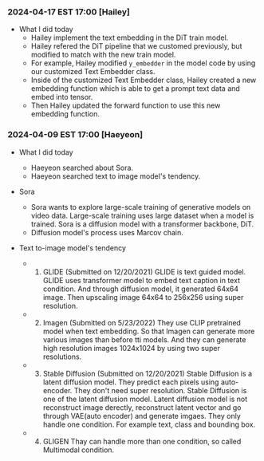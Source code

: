 ### 2024-04-17 EST 17:00 [Hailey] 
- What I did today
  * Hailey implement the text embedding in the DiT train model.
  * Hailey refered the DiT pipeline that we customed previously, but modified to match with the new train model.
  * For example, Hailey modified ```y_embedder``` in the model code by using our customized Text Embedder class. 
  * Inside of the customized Text Embedder class, Hailey created a new embedding function which is able to get a prompt text data and embed into tensor. 
  * Then Hailey updated the forward function to use this new embedding function. 


### 2024-04-09 EST 17:00 [Haeyeon]
- What I did today
    * Haeyeon searched about Sora. 
    * Haeyeon searched text to image model's tendency.

- Sora
    * Sora wants to explore large-scale training of generative models on video data. Large-scale training uses large dataset when a model is trained. Sora is a diffusion model with a transformer backbone, DiT. 
    * Diffusion model's process uses Marcov chain.  

- Text to-image model's tendency
    *  1) GLIDE (Submitted on 12/20/2021)
    GLIDE is text guided model. GLIDE uses transformer model to embed text caption in text condition. And through diffusion model, it generated 64x64 image. Then upscaling image 64x64 to 256x256 using super resolution. 

    *  2) Imagen (Submitted on 5/23/2022)
    They use CLIP pretrained model when text embedding. So that Imagen can generate more various images than before tti models.
    And they can generate high resolution images 1024x1024 by using two super resolutions.

    *  3) Stable Diffusion (Submitted on 12/20/2021)
    Stable Diffusion is a latent diffusion model. They predict each pixels using auto-encoder. 
    They don't need super resolution. 
    Stable Diffusion is one of the latent diffusion model. Latent diffusion model is not reconstruct image derectly, reconstruct latent vector and go through VAE(auto encoder) and generate imgaes.
    They only handle one condition. For example text, class and bounding box. 

    *  4) GLIGEN 
    Thay can handle more than one condition, so called Multimodal condition.
